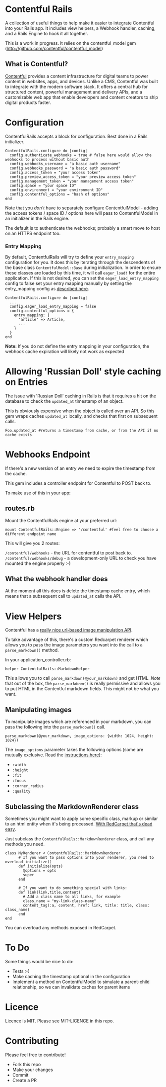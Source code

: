 # Contentful Rails

A collection of useful things to help make it easier to integrate Contentful into your Rails app.
It includes view helpers, a Webhook handler, caching, and a Rails Engine to hook it all together.

This is a work in progress. It relies on the contentful_model gem (http://github.com/contentful/contentful_model)

## What is Contentful?

[Contentful](https://www.contentful.com) provides a content infrastructure for digital teams to power content in websites, apps, and devices. Unlike a CMS, Contentful was built to integrate with the modern software stack. It offers a central hub for structured content, powerful management and delivery APIs, and a customizable web app that enable developers and content creators to ship digital products faster.

# Configuration
ContentfulRails accepts a block for configuration. Best done in a Rails initializer.

```
ContentfulRails.configure do |config|
  config.authenticate_webhooks = true # false here would allow the webhooks to process without basic auth
  config.webhooks_username = "a basic auth username"
  config.webhooks_password = "a basic auth password"
  config.access_token = "your access token"
  config.preview_access_token = "your preview access token"
  config.management_token = "your management access token"
  config.space = "your space ID"
  config.environment = "your environment ID"
  config.contentful_options = "hash of options"
end
```

Note that you _don't_ have to separately configure ContentfulModel - adding the access tokens / space ID / options here will
pass to ContentfulModel in an initializer in the Rails engine.

The default is to authenticate the webhooks; probably a smart move to host on an HTTPS endpoint too.

### Entry Mapping

By default, ContentfulRails will try to define your `entry_mapping` configuration for you.  It does this by iterating through
 the descendents of the base class `ContentfulModel::Base` during initialization.  In order to ensure these classes are
 loaded by this time, it will call `eager_load!` for the entire application.  If this is not desired, you can set the
 `eager_load_entry_mapping` config to false set your entry mapping manually by setting the entry_mapping config
  as [described here](https://github.com/contentful/contentful.rb#custom-resource-classes).


```
ContentfulRails.configure do |config|
  ...
  config.eager_load_entry_mapping = false
  config.contentful_options = {
    entry_mapping: {
      'article' => Article,
      ...
    }
  }
end
```

**Note:** If you do not define the entry mapping in your configuration, the webhook cache expiration will likely not work as expected

# Allowing 'Russian Doll' style caching on Entries
The issue with 'Russian Doll' caching in Rails is that it requires a hit on the database to check the `updated_at` timestamp of an object.

This is obviously expensive when the object is called over an API. So this gem wraps caches `updated_at` locally, and checks that first on subsequent calls.

```
Foo.updated_at #returns a timestamp from cache, or from the API if no cache exists
```

# Webhooks Endpoint
If there's a new version of an entry we need to expire the timestamp from the cache.

This gem includes a controller endpoint for Contentful to POST back to.

To make use of this in your app:

## routes.rb
Mount the ContentfulRails engine at your preferred url:

```
mount ContentfulRails::Engine => '/contentful' #feel free to choose a different endpoint name
```

This will give you 2 routes:

`/contentful/webhooks` - the URL for contentful to post back to.
`/contentful/webhooks/debug` - a development-only URL to check you have mounted the engine properly :-)

## What the webhook handler does
At the moment all this does is delete the timestamp cache entry, which means that a subsequent call to `updated_at` calls the API.

# View Helpers
Contentful has a [really nice url-based image manipulation API](https://www.contentful.com/blog/2014/08/14/do-more-with-images-on-contentful-platform/).

To take advantage of this, there's a custom Redcarpet renderer which allows you to pass the image parameters you want into the call to a `parse_markdown()` method.

In your application_controller.rb:

```
helper ContentfulRails::MarkdownHelper
```

This allows you to call `parse_markdown(@your_markdown)` and get HTML. *Note* that out of the box, the `parse_markdown()` is really permissive and allows you to put HTML in the Contentful markdown fields. This might not be what you want.

## Manipulating images
To manipulate images which are referenced in your markdown, you can pass the following into the `parse_markdown()` call.

```
parse_markdown(@your_markdown, image_options: {width: 1024, height: 1024})
```

The `image_options` parameter takes the following options (some are mutually exclusive. Read the [instructions here](https://www.contentful.com/blog/2014/08/14/do-more-with-images-on-contentful-platform/)):

* `:width`
* `:height`
* `:fit`
* `:focus`
* `:corner_radius`
* `:quality`

## Subclassing the MarkdownRenderer class
Sometimes you might want to apply some specific class, markup or similar to an html entity when it's being processed. [With RedCarpet that's dead easy](https://github.com/vmg/redcarpet#and-you-can-even-cook-your-own).

Just subclass the `ContentfulRails::MarkdownRenderer` class, and call any methods you need.

```
class MyRenderer < ContentfulRails::MarkdownRenderer
      # If you want to pass options into your renderer, you need to overload initialize()
      def initialize(opts)
        @options = opts
        super
      end

      # If you want to do something special with links:
      def link(link,title,content)
        # Add a class name to all links, for example
        class_name = "my-link-class-name"
        content_tag(:a, content, href: link, title: title, class: class_name)
      end
end
```

You can overload any methods exposed in RedCarpet.

# To Do
Some things would be nice to do:

* Tests :-)
* Make caching the timestamp optional in the configuration
* Implement a method on ContentfulModel to simulate a parent-child relationship, so we can invalidate caches for parent items


# Licence
Licence is MIT. Please see MIT-LICENCE in this repo.

# Contributing
Please feel free to contribute!

* Fork this repo
* Make your changes
* Commit
* Create a PR
